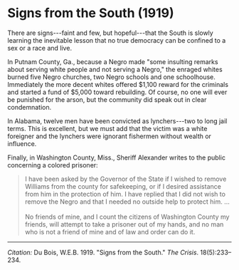<!--
title:   Signs from the South
author:  Du Bois, W.E.B.
journal: The Crisis
year:    1919
volume:  18
issue:   5
pages:   233-234
-->

# Signs from the South (1919)

There are signs---faint and few, but hopeful---that the South is slowly learning the inevitable lesson that no true democracy can be confined to a sex or a race and live.

In Putnam County, Ga., because a Negro made "some insulting remarks about serving white people and not serving a Negro," the enraged whites burned five Negro churches, two Negro schools and one schoolhouse. Immediately the more decent whites offered $1,100 reward for the criminals and started a fund of $5,000 toward rebuilding. Of course, no one will ever be punished for the arson, but the community did speak out in clear condemnation.

In Alabama, twelve men have been convicted as lynchers---two to long jail terms. This is excellent, but we must add that the victim was a white foreigner and the lynchers were ignorant fishermen without wealth or influence.

Finally, in Washington County, Miss., Sheriff Alexander writes to the public concerning a colored prisoner: 

> I have been asked by the Governor of the State if I wished to remove Williams from the county for safekeeping, or if I desired assistance from him in the protection of him. I have replied that I did not wish to remove the Negro and that I needed no outside help to protect him. ...   
> &nbsp;    
> No friends of mine, and I count the citizens of Washington County my
friends, will attempt to take a prisoner out of my hands, and no man who
is not a friend of mine and of law and order can do it.

______________
*Citation:* Du Bois, W.E.B. 1919. "Signs from the South." *The Crisis*. 18(5):233&ndash;234.